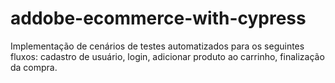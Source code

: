 # addobe-ecommerce-with-cypress
Implementação de cenários de testes automatizados para os seguintes fluxos: cadastro de usuário, login, adicionar produto ao carrinho, finalização da compra.
